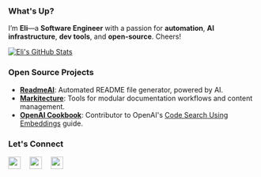 ### What's Up?

I’m **Eli**—a **Software Engineer** with a passion for **automation**, **AI infrastructure**, **dev tools**, and **open-source**. Cheers!

[![Eli's GitHub Stats][github-readme-stats-vercel-app]][github-readme-stats]

<!-- <div align="center">
  <img src="/assets/svg/line.svg" alt="separator" width="100%" height="3px" style="margin: 20px 0;">
</div> -->

### Open Source Projects

- **[ReadmeAI][readme-ai]**: Automated README file generator, powered by AI.
- **[Markitecture][markitecture]**: Tools for modular documentation workflows and content management.
- **[OpenAI Cookbook][openai-cookbook]**: Contributor to OpenAI's [Code Search Using Embeddings][openai-cookbook] guide.

<!-- <div align="center">
  <img src="/assets/svg/line.svg" alt="separator" width="100%" height="3px" style="margin: 20px 0;">
</div> -->

<!-- 
### 🔷 Professional Experience

- **Software Engineering, AI** @Capital One | _Present_
- **Data Engineering** @United Airlines @GM
- **M.S. in Computer Science** @University of Pennsylvania
- **B.S. in Industrial Engineering** @Purdue University

<div align="center">
  <img src="/assets/svg/line.svg" alt="separator" width="100%" height="3px" style="margin: 20px 0;">
</div>

### 🔵 Connect
-->

### Let's Connect

[<img src="https://www.svgrepo.com/show/46214/email.svg" width="25"/>][gmail]&emsp;
[<img src="https://www.svgrepo.com/show/494209/linkedin.svg" width="25"/>][linkedin]&emsp;
[<img src="https://simpleicons.org/icons/x.svg" width="25"/>][x]&emsp;

<!-- <div align="center">
  <img src="/assets/svg/line.svg" alt="separator" width="100%" height="3px" style="margin: 20px 0;">
</div> -->

<!-- REFERENCE LINKS -->
<!-- GITHUB PROFILE STATS VERCEL APP -->
[github-readme-stats-vercel-app]: https://github-readme-stats.vercel.app/api?username=eli64s
[github-readme-stats]: https://github.com/anuraghazra/github-readme-stats

<!-- OPEN SOURCE -->
[readme-ai]: https://github.com/eli64s/readme-ai
[markitecture]: https://github.com/eli64s/markitecture
[openai-cookbook]: https://cookbook.openai.com/examples/code_search_using_embeddings

<!-- CONTACT -->
[gmail]: mailto:egsalamie@gmail.com
[linkedin]: https://www.linkedin.com/in/salamieeli/
[x]: https://x.com/zerox_eli

<!-- SVG PROFILE BANNER ICON -->
<!--
<div align="center">
  <picture>
    <source media="(prefers-color-scheme: dark)" 
    srcset="https://raw.githubusercontent.com/eli64s/eli64s/b605f837433a26010f4ebda2853ce4f89ae0986b/banner.svg">
    <source media="(prefers-color-scheme: light)" 
    srcset="https://raw.githubusercontent.com/eli64s/eli64s/b605f837433a26010f4ebda2853ce4f89ae0986b/banner.svg">
    <img alt="Profile Header" 
    src="https://raw.githubusercontent.com/eli64s/eli64s/b605f837433a26010f4ebda2853ce4f89ae0986b/banner.svg" 
    width="100%">
  </picture>
</div>
-->
